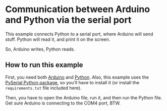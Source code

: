# Communication between Arduino and Python via the serial port

This example connects Python to a serial port, where
Arduino will send stuff. Python will read it, and print
it on the screen.

So, Arduino writes, Python reads.

## How to run this example

First, you need both [Arduino](https://arduino.cc) and
[Python](https://python.org). Also, this example uses the
[PySerial Python package](https://github.com/pyserial/pyserial),
so you'll have to install it (or install the `requirements.txt`
file included here).

Then, you have to open the Arduino file, run it, and then run the
Python file. Get sure Arduino is connecting to the COM4 port, BTW.
